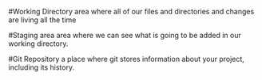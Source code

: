 #Working Directory
area where all of our files and directories and changes are living all the time

#Staging area
area where we can see what is going to be added in our working directory.

#Git Repository
a place where git stores information about your project, including its history.